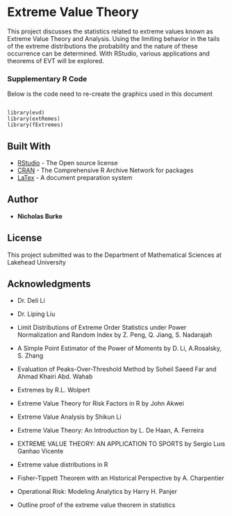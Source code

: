 # Extreme Value Theory

This project discusses the statistics related to extreme values known as Extreme Value Theory and Analysis. Using the limiting behavior in the tails of the extreme distributions the probability and the nature of these occurrence can be determined. With RStudio, various applications and  theorems of EVT  will be explored. 

### Supplementary R Code

Below is the code need to re-create the graphics used in this document

```

library(evd)
library(extRemes)
library(fExtremes)

```

## Built With

* [RStudio](https://rstudio.com/products/rstudio/) - The Open source license
* [CRAN](https://cran.r-project.org/) - The Comprehensive R Archive Network for packages
* [LaTex](https://www.latex-project.org/) - A document preparation system


## Author

* **Nicholas Burke** 

## License

This project submitted was to the Department of Mathematical Sciences at Lakehead University

## Acknowledgments

* Dr. Deli Li

* Dr. Liping Liu

* Limit Distributions of Extreme Order Statistics under Power Normalization and Random Index by Z. Peng, Q. Jiang, S. Nadarajah

* A Simple Point Estimator of the Power of Moments by D. Li, A.Rosalsky, S. Zhang 

* Evaluation of Peaks-Over-Threshold Method by Soheil Saeed Far and Ahmad Khairi Abd. Wahab

 * Extremes by R.L. Wolpert

* Extreme Value Theory for Risk Factors in R by John Akwei

* Extreme Value Analysis by Shikun Li

* Extreme Value Theory: An Introduction by L. De Haan, A. Ferreira

* EXTREME VALUE THEORY: AN APPLICATION TO SPORTS by Sergio Luıs Ganhao Vicente

* Extreme value distributions in R

* Fisher-Tippett Theorem with an Historical Perspective by A. Charpentier

* Operational Risk: Modeling Analytics by Harry H. Panjer

* Outline proof of the extreme value theorem in statistics



